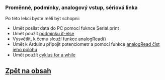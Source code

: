 ### Proměnné, podmínky, analogový vstup, sériová linka

Po této lekci byste měli být schopni: 
- Umět posílat data do PC pomocí fuknce Serial.print
- Umět použít [podmínku if-else](https://www.itnetwork.cz/hardware-pc/arduino/programovaci-jazyk/podminky-a-jejich-pouziti)
- Vysvětlit, k čemu slouží [funkce analogRead()](https://robotika.vosrk.cz/guide/arduino/lesson08/cs)
- Umět k Arduinu připojit potenciometr a pomocí funkce [analogRead číst jeho polohu](https://bastlirna.hwkitchen.cz/arduino-zaklady-5-read-analog-voltage/)
- Umět použít [cyklus for a while](https://www.itnetwork.cz/hardware-pc/arduino/programovaci-jazyk/cykly-jejich-syntaxe-a-pouziti)

## [Zpět na obsah](README.md)
